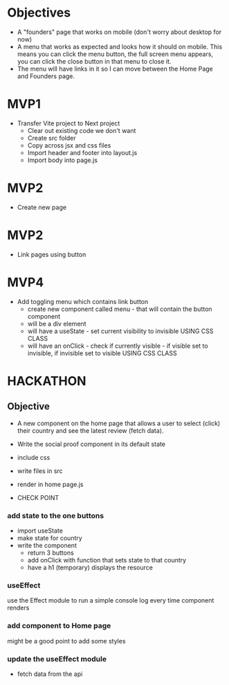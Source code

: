 # Objectives

- A "founders" page that works on mobile (don't worry about desktop for now)
- A menu that works as expected and looks how it should on mobile. This means you can click the menu button, the full screen menu appears, you can click the close button in that menu to close it.
- The menu will have links in it so I can move between the Home Page and Founders page.

# MVP1

- Transfer Vite project to Next project
  - Clear out existing code we don't want
  - Create src folder
  - Copy across jsx and css files
  - Import header and footer into layout.js
  - Import body into page.js

# MVP2

- Create new page

# MVP2

- Link pages using button

# MVP4

- Add toggling menu which contains link button
  - create new component called menu - that will contain the button component
  - will be a div element
  - will have a useState - set current visibility to invisible USING CSS CLASS
  - will have an onClick - check if currently visible - if visible set to invisible, if invisible set to visible USING CSS CLASS

# HACKATHON

## Objective

- A new component on the home page that allows a user to select (click) their country and see the latest review (fetch data).

- Write the social proof component in its default state
- include css
- write files in src
- render in home page.js
- CHECK POINT

### add state to the one buttons

- import useState
- make state for country
- write the component
  - return 3 buttons
  - add onClick with function that sets state to that country
  - have a h1 (temporary) displays the resource

### useEffect

use the Effect module to run a simple console log every time
component renders

### add component to Home page

might be a good point to add some styles

### update the useEffect module

- fetch data from the api
